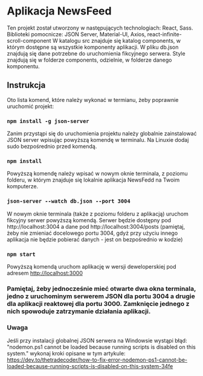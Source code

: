 # Aplikacja NewsFeed

Ten projekt został utworzony w następujących technologiach: React, Sass. Biblioteki pomocnicze: JSON Server, Material-UI, Axios, react-infinite-scroll-component
W katalogu src znajduje się katalog components, w którym dostępne są wszystkie komponenty aplikacji. W pliku db.json znajdują się dane potrzebne do uruchomienia fikcyjnego serwera. Style znajdują się w folderze components, odzielnie, w folderze danego komponentu.

## Instrukcja 

Oto lista komend, które należy wykonać w termianu, żeby poprawnie uruchomić projekt:


### `npm install -g json-server` 
Zanim przystąpi się do uruchomienia projektu należy globalnie zainstalować JSON server wpisując powyższą komendę w terminalu. Na Linuxie dodaj sudo bezpośrednio przed komendą.

### `npm install` 
Powyższą komendę należy wpisać w nowym oknie terminala, z poziomu folderu, w którym znajduje się lokalnie aplikacja NewsFedd na Twoim komputerze.

### `json-server --watch db.json --port 3004` 
W nowym oknie terminala (także z poziomu folderu z aplikacją) uruchom fikcyjny serwer powyższą komendą. Serwer będzie dostępny pod http://localhost:3004 a dane pod http://localhost:3004/posts (pamiętaj, żeby nie zmieniać docelowego portu 3004, gdyż przy użyciu innego aplikacja nie będzie pobierać danych - jest on bezpośrednio w kodzie)

### `npm start` 
Powyższą komendą uruchom aplikację w wersji deweloperskiej pod adresem [http://localhost:3000](http://localhost:3000)


### Pamiętaj, żeby jednocześnie mieć otwarte dwa okna terminala, jedno z uruchominym serwerem JSON dla portu 3004 a drugie dla aplikacji reaktowej dla portu 3000. Zamknięcie jednego z nich spowoduje zatrzymanie działania aplikacji.


### Uwaga
Jeśli przy instalacji globalnej JSON serwera na Windowsie wystąpi błąd: "nodemon.ps1 cannot be loaded because running scripts is disabled on this system." wykonaj kroki opisane w tym artykule: https://dev.to/thetradecoder/how-to-fix-error-nodemon-ps1-cannot-be-loaded-because-running-scripts-is-disabled-on-this-system-34fe 


